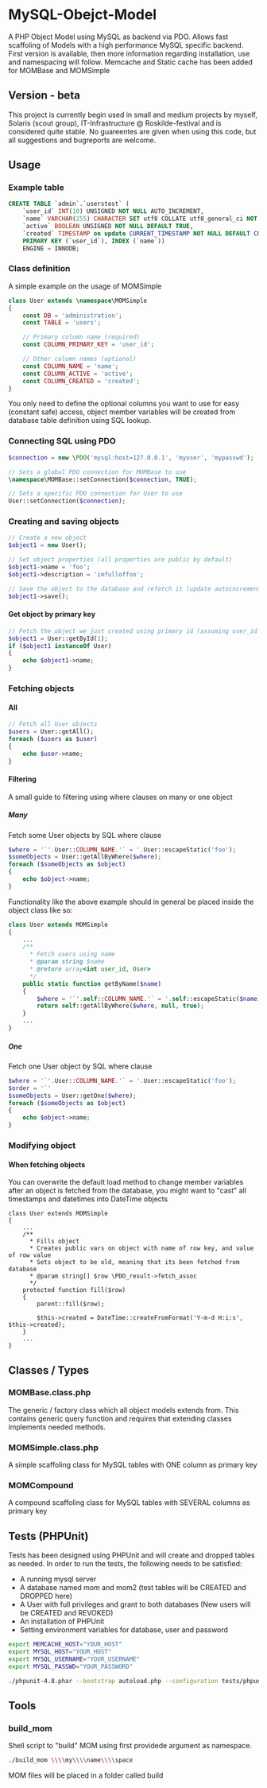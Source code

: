 # MySQL-Obejct-Model

A PHP Object Model using MySQL as backend via PDO. Allows fast scaffoling of Models with a high performance MySQL specific backend.
First version is available, then more information regarding installation, use and namespacing will follow.
Memcache and Static cache has been added for MOMBase and MOMSimple

## Version - beta
This project is currently begin used in small and medium projects by myself, Solaris (scout group), IT-Infrastructure @ Roskilde-festival and is considered quite stable.
No guareentes are given when using this code, but all suggestions and bugreports are welcome.

## Usage
### Example table
```sql
CREATE TABLE `admin`.`userstest` (
	`user_id` INT(10) UNSIGNED NOT NULL AUTO_INCREMENT,
	`name` VARCHAR(255) CHARACTER SET utf8 COLLATE utf8_general_ci NOT NULL,
	`active` BOOLEAN UNSIGNED NOT NULL DEFAULT TRUE,
	`created` TIMESTAMP on update CURRENT_TIMESTAMP NOT NULL DEFAULT CURRENT_TIMESTAMP,
	PRIMARY KEY (`user_id`), INDEX (`name`))
	ENGINE = INNODB;
```
### Class definition
A simple example on the usage of MOMSimple
```php
class User extends \namespace\MOMSimple
{
	const DB = 'administration';
	const TABLE = 'users';

	// Primary column name (required)
	const COLUMN_PRIMARY_KEY = 'user_id';

	// Other column names (optional)
	const COLUMN_NAME = 'name';
	const COLUMN_ACTIVE = 'active';
	const COLUMN_CREATED = 'created';
}
```
You only need to define the optional columns you want to use for easy (constant safe) access, object member variables will be created from database table definition using SQL lookup.

### Connecting SQL using PDO
```php
$connection = new \PDO('mysql:host=127.0.0.1', 'myuser', 'mypasswd');

// Sets a global PDO connection for MOMBase to use
\namespace\MOMBase::setConnection($connection, TRUE);

// Sets a specific PDO connection for User to use
User::setConnection($connection);
```

### Creating and saving objects
```php
// Create a new object
$object1 = new User();

// Set object properties (all properties are public by default)
$object1->name = 'foo';
$object1->description = 'imfulloffoo';

// Save the object to the database and refetch it (update autoincrements, timestamps and other default values
$object1->save();
```
#### Get object by primary key
```php
// Fetch the object we just created using primary id (assuming user_id is 1)
$object1 = User::getById(1);
if ($object1 instanceOf User)
{
	echo $object1->name;
}
```

### Fetching objects
#### All
```php
// Fetch all User objects
$users = User::getAll();
foreach ($users as $user)
{
	echo $user->name;
}
```

#### Filtering
A small guide to filtering using where clauses on many or one object
##### Many
Fetch some User objects by SQL where clause
```php
$where = '`'.User::COLUMN_NAME.'` = '.User::escapeStatic('foo');
$someObjects = User::getAllByWhere($where);
foreach ($someObjects as $object)
{
	echo $object->name;
}
```
Functionality like the above example should in general be placed inside the object class like so:
```php
class User extends MOMSimple
{
	...
	/**
	  * Fetch users using name
	  * @param string $name
	  * @return array<int user_id, User>
	  */
	public static function getByName($name)
	{
		$where = '`'.self::COLUMN_NAME.'` = '.self::escapeStatic($name);
		return self::getAllByWhere($where, null, true);
	}
	...
}
```
##### One
Fetch one User object by SQL where clause
```php
$where = '`'.User::COLUMN_NAME.'` = '.User::escapeStatic('foo');
$order = '`'
$someObjects = User::getOne($where);
foreach ($someObjects as $object)
{
	echo $object->name;
}
```
### Modifying object
#### When fetching objects
You can overwrite the default load method to change member variables after an object is fetched from the database, you might want to "cast" all timestamps and datetimes into DateTime objects
```
class User extends MOMSimple
{
	...
	/**
	  * Fills object
	  * Creates public vars on object with name of row key, and value of row value
	  * Sets object to be old, meaning that its been fetched from database
	  * @param string[] $row \PDO_result->fetch_assoc
	  */
	protected function fill($row)
	{
		parent::fill($row);

		$this->created = DateTime::createFromFormat('Y-m-d H:i:s', $this->created);
	}
	...
}
```

## Classes / Types

### MOMBase.class.php
The generic / factory class which all object models extends from. This contains generic query function and requires that extending classes implements needed methods.

### MOMSimple.class.php
A simple scaffoling class for MySQL tables with ONE column as primary key

### MOMCompound
A compound scaffoling class for MySQL tables with SEVERAL columns as primary key

## Tests (PHPUnit)
Tests has been designed using PHPUnit and will create and dropped tables as needed.
In order to run the tests, the following needs to be satisfied:

* A running mysql server
* A database named mom and mom2 (test tables will be CREATED and DROPPED here)
* A User with full privileges and grant to both databases (New users will be CREATED and REVOKED)
* An installation of PHPUnit
* Setting environment variables for database, user and password


```sh
export MEMCACHE_HOST="YOUR_HOST"
export MYSQL_HOST="YOUR_HOST"
export MYSQL_USERNAME="YOUR_USERNAME"
export MYSQL_PASSWD="YOUR_PASSWORD"

./phpunit-4.8.phar --bootstrap autoload.php --configuration tests/phpunit.xml --colors -v --debug
```

## Tools
### build_mom
Shell script to "build" MOM using first providede argument as namespace.
```sh
./build_mom \\\\my\\\\name\\\\space
```
MOM files will be placed in a folder called build
